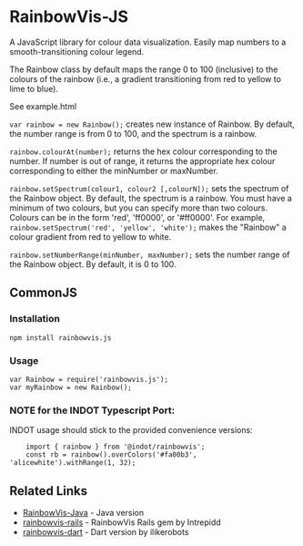 RainbowVis-JS
=============

A JavaScript library for colour data visualization. Easily map numbers to a smooth-transitioning colour legend.

The Rainbow class by default maps the range 0 to 100 (inclusive) to the colours of the rainbow (i.e., a gradient transitioning from red to yellow to lime to blue).

See example.html

`var rainbow = new Rainbow();` creates new instance of Rainbow. By default, the number range is from 0 to 100, and the spectrum is a rainbow.

`rainbow.colourAt(number);` returns the hex colour corresponding to the number. If number is out of range, it returns the appropriate hex colour corresponding to either the minNumber or maxNumber.

`rainbow.setSpectrum(colour1, colour2 [,colourN]);` sets the spectrum of the Rainbow object. By default, the spectrum is a rainbow. You must have a minimum of two colours, but you can specify more than two colours. Colours can be in the form 'red', 'ff0000', or '#ff0000'. For example, `rainbow.setSpectrum('red', 'yellow', 'white');` makes the "Rainbow" a colour gradient from red to yellow to white.  

`rainbow.setNumberRange(minNumber, maxNumber);` sets the number range of the Rainbow object. By default, it is 0 to 100.

CommonJS
--------
### Installation
`npm install rainbowvis.js`

### Usage
    var Rainbow = require('rainbowvis.js');
    var myRainbow = new Rainbow();

### NOTE for the INDOT Typescript Port:

INDOT usage should stick to the provided convenience versions:

```
    import { rainbow } from '@indot/rainbowvis';
    const rb = rainbow().overColors('#fa00b3', 'alicewhite').withRange(1, 32);
```

Related Links
-----------------

* [RainbowVis-Java](https://github.com/anomal/RainbowVis-Java) - Java version
* [rainbowvis-rails](https://github.com/Intrepidd/rainbowvis-rails) - RainbowVis Rails gem by Intrepidd
* [rainbowvis-dart](https://github.com/ilikerobots/rainbowvis-dart) - Dart version by ilikerobots


